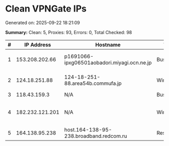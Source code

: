 # Clean VPNGate IPs
Generated on: 2025-09-22 18:21:09

**Summary:** Clean: 5, Proxies: 93, Errors: 0, Total Checked: 98

| # | IP Address | Hostname | Type | Country | Provider |
|---|------------|----------|------|---------|----------|
| 1 | 153.208.202.66 | p1691066-ipxg06501aobadori.miyagi.ocn.ne.jp | Business | JP | NTT Communications Corporation |
| 2 | 124.18.251.88 | 124-18-251-88.area54b.commufa.jp | Wireless | JP | Chubu Telecommunications Company, Inc. |
| 3 | 118.43.159.3 | N/A | Business | KR | Korea Telecom |
| 4 | 182.232.121.201 | N/A | Wireless | TH | ADVANCED WIRELESS NETWORK COMPANY LIMITED |
| 5 | 164.138.95.238 | host.164-138-95-238.broadband.redcom.ru | Residential | RU | JSC "Redcom-lnternet" |
